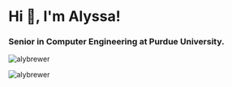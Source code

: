 <h1 align="left">Hi 👋, I'm Alyssa!</h1>
<h3 align="left">Senior in Computer Engineering at Purdue University.</h3>

<p align="left"> <img src="https://komarev.com/ghpvc/?username=alybrewer&label=Profile%20views&color=0e75b6&style=flat" alt="alybrewer" /> </p>

<p><img align="center" src="https://github-readme-stats.vercel.app/api/top-langs?username=alybrewer&show_icons=true&locale=en&layout=compact" alt="alybrewer" /></p>

